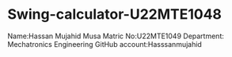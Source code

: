 # Swing-calculator-U22MTE1048
Name:Hassan Mujahid Musa
Matric No:U22MTE1049
Department: Mechatronics Engineering 
GitHub account:Hasssanmujahid
